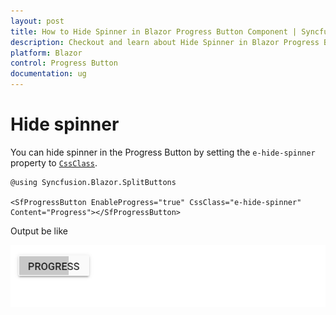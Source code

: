 ```yaml
---
layout: post
title: How to Hide Spinner in Blazor Progress Button Component | Syncfusion
description: Checkout and learn about Hide Spinner in Blazor Progress Button component of Syncfusion, and more details.
platform: Blazor
control: Progress Button
documentation: ug
---
```


# Hide spinner

You can hide spinner in the Progress Button by setting the `e-hide-spinner` property to [`CssClass`](https://help.syncfusion.com/cr/blazor/Syncfusion.Blazor.SplitButtons.SfProgressButton.html#Syncfusion_Blazor_SplitButtons_SfProgressButton_CssClass).

```cshtml
@using Syncfusion.Blazor.SplitButtons

<SfProgressButton EnableProgress="true" CssClass="e-hide-spinner" Content="Progress"></SfProgressButton>

```

Output be like

![Progress Button Sample](./../images/pb-hide.png)